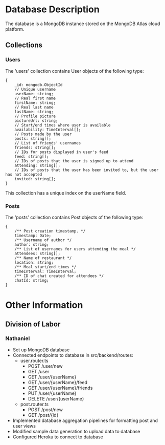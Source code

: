 # Database Description

The database is a MongoDB instance stored on the MongoDB Atlas cloud platform.

## Collections

### Users

The 'users' collection contains User objects of the following type:

    {
        _id: mongodb.ObjectId
        // Unique username
        userName: string;  
        // Real first name 
        firstName: string;
        // Real last name
        lastName: string;
        // Profile picture
        pictureUrl: string; 
        // Start/end times where user is available
        availability: TimeInterval[];   
        // Posts made by the user
        posts: string[];    
        // List of friends' usernames
        friends: string[]; 
        // IDs for posts displayed in user's feed 
        feed: string[];  
        // IDs of posts that the user is signed up to attend
        attending: string[];
        // IDs of posts that the user has been invited to, but the user has not accepted
        invited: string[];  
    }

This collection has a unique index on the userName field.


### Posts

The 'posts' collection contains Post objects of the following type:

    {
        /** Post creation timestamp. */
        timestamp: Date;
        /** Username of author */
        author: string; 
        /** List of usernames for users attending the meal */      
        attendees: string[];   
        /** Name of restaurant */
        location: string;       
        /** Meal start/end times */
        timeInterval: TimeInterval;  
        /** ID of chat created for attendees */   
        chatId: string;         
    }

# Other Information

## Division of Labor

### Nathaniel

* Set up MongoDB database
* Connected endpoints to database in src/backend/routes:
    * user.router.ts
        * POST /user/new
        * GET /user
        * GET /user/{userName}
        * GET /user/{userName}/feed
        * GET /user/{userName}/friends
        * PUT /user/{userName}
        * DELETE /user/{userName}
    * post.router.ts
        * POST /post/new
        * GET /post/{id}
* Implemented database aggregation pipelines for formatting post and user views
* Modified sample data generation to upload data to database
* Configured Heroku to connect to database

